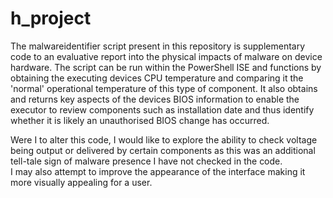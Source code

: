 # h_project
<p>The malwareidentifier script present in this repository is supplementary code to an evaluative report into the physical impacts of malware on device hardware. The script can be run within the PowerShell ISE and functions by obtaining the executing devices CPU temperature and comparing it the 'normal' operational temperature of this type of component. It also obtains and returns key aspects of the devices BIOS information to enable the executor to review components such as installation date and thus identify whether it is likely an unauthorised BIOS change has occurred.</p>
<p>Were I to alter this code, I would like to explore the ability to check voltage being output or delivered by certain components as this was an additional tell-tale sign of malware presence I have not checked in the code. <br> I may also attempt to improve the appearance of the interface making it more visually appealing for a user. </p>
